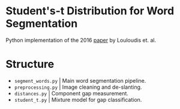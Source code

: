 # Student's-t Distribution for Word Segmentation
Python implementation of the 2016 [paper](https://users.iit.demokritos.gr/~bgat/DAS2016_sfikas.pdf) by Louloudis et. al.

# Structure
- `segment_words.py`   | Main word segmentation pipeline.            
- `preprocessing.py`   | Image cleaning and de-slanting.           
-  `distances.py`      | Component gap measurement.                  
-  `student_t.py`      | Mixture model for gap classification.       
